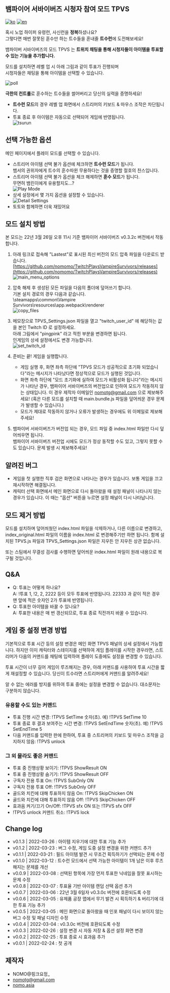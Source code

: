 ## 뱀파이어 서바이버즈 시청자 참여 모드 TPVS

[![ko](https://img.shields.io/badge/lang-ko--kr-green.svg)](https://github.com/nomomo/TwitchPlaysVampireSurvivors/blob/main/README.md)
[![en](https://img.shields.io/badge/lang-en-red.svg)](https://github.com/nomomo/TwitchPlaysVampireSurvivors/blob/main/README.en.md)

혹시 노업 하이퍼 유령런, 사신런을 **정복**하셨나요?<br />
그렇다면 매번 잘못된 훈수만 하는 트수들을 혼내줄 **트수런**에 도전해보세요!

뱀파이버 서바이버즈의 모드 TPVS 는 **트위치 채팅을 통해 시청자들이 아이템을 투표할 수 있는 기능을 추가합니다.**<br />

모드를 설치하면 레벨 업 시 아래 그림과 같이 투표가 진행되며<br />
시청자들은 채팅을 통해 아이템을 선택할 수 있습니다.

![poll](https://raw.githubusercontent.com/nomomo/TwitchPlaysVampireSurvivors/main/images/1_poll.png)

**극한의 컨트롤**로 훈수하는 트수들을 썰어버리고 당신의 실력을 증명하세요!

- **트수런 모드**의 경우 레벨 업 화면에서 스트리머의 키보드 & 마우스 조작은 차단됩니다.
- 투표 종료 후 아이템은 자동으로 선택되어 게임에 반영됩니다.<br />
![tsurun](https://raw.githubusercontent.com/nomomo/TwitchPlaysVampireSurvivors/main/images/2_tsr.png)

## 선택 가능한 옵션 

메인 페이지에서 플레이 모드를 선택할 수 있습니다.

- 스트리머 아이템 선택 불가 옵션에 체크하면 **트수런 모드**가 됩니다.<br />뱀서의 권위자에게 트수의 훈수따윈 무용하다는 것을 증명할 절호의 찬스입니다.
- 스트리머 아이템 선택 불가 옵션을 체크 해제하면 **훈수 모드**가 됩니다.<br />무면허 뱀린이에게 유용할지도...?<br />
![Play Mode](https://raw.githubusercontent.com/nomomo/TwitchPlaysVampireSurvivors/main/images/mode.png)
- 상세 설정에서 몇 가지 옵션을 설정할 수 있습니다.<br />
![Detail Settings](https://raw.githubusercontent.com/nomomo/TwitchPlaysVampireSurvivors/main/images/detailSettings.png)
- 토토와 함께하면 더욱 재밌어요

## 모드 설치 방법

본 모드는 22년 3월 26일 오후 11시 기준 뱀파이어 서바이버즈 v0.3.2c 버전에서 작동합니다.

1. 아래 링크로 접속해 "Lastest"로 표시된 최신 버전의 모드 압축 파일을 다운로드 받습니다.
[https://github.com/nomomo/TwitchPlaysVampireSurvivors/releases](https://github.com/nomomo/TwitchPlaysVampireSurvivors/releases)
![main_menu_options](https://raw.githubusercontent.com/nomomo/TwitchPlaysVampireSurvivors/main/images/5_download.png)

2. 압축 해제 후 생성된 모든 파일을 다음의 폴더에 덮어쓰기 합니다.<br />
기본 설치 경로의 경우 다음과 같습니다.<br />
\steamapps\common\Vampire Survivors\resources\app\.webpack\renderer<br />
![copy_files](https://raw.githubusercontent.com/nomomo/TwitchPlaysVampireSurvivors/main/images/6_install.png)

3. 메모장으로 TPVS_Settings.json 파일을 열고 "twitch_user_id" 에 해당하는 값을 본인 Twitch ID 로 설정하세요.<br />아래 그림에서 "pingpink" 라고 적힌 부분을 변경하면 됩니다.<br />인게임의 상세 설정에서도 변경 가능합니다.<br />
![set_twitch_id](https://raw.githubusercontent.com/nomomo/TwitchPlaysVampireSurvivors/main/images/3_settings.png)

4. 준비는 끝! 게임을 실행합니다.
    - 게임 실행 후, 화면 좌측 하단에 "TPVS 모드가 성공적으로 초기화 되었습니다"라는 메시지가 나타났다면 정상적으로 모드가 실행된 것입니다.
    - 화면 좌측 하단에 "모드 초기화에 실하여 모드가 비활성화 됩니다"라는 메시지가 나타난 경우, 뱀파이어 서바이버즈의 버전업으로 인하여 모드가 작동하지 않는 상태입니다. 이 경우 제작자 이메일인 nomotg@gmail.com 으로 제보해주세요! (혹은 다른 모드를 설치할 때 main.bundle.js 파일을 덮어씌운 경우 문제가 발생할 수 있습니다.)
    - 모드가 제대로 작동하지 않거나 오류가 발생하는 경우에도 위 이메일로 제보해주세요!

5. 뱀파이버 서바이버즈가 버전업 되는 경우, 모드 파일 중 index.html 파일만 다시 덮어씌우면 됩니다.<br />뱀파이어 서바이버즈 버전업 시에도 모드가 정상 동작할 수도 있고, 그렇지 못할 수도 있습니다. 문제 발생 시 제보해주세요!

## 알려진 버그

- 게임을 첫 실행한 직후 검은 화면으로 나타나는 경우가 있습니다. 보통 게임을 끄고 재시작하면 해결됩니다.
- 캐릭터 선택 화면에서 메인 화면으로 다시 돌아왔을 때 설정 패널이 나타나지 않는 경우가 있습니다. 이 때는 "옵션" 버튼을 누르면 설정 패널이 다시 나타납니다.

## 모드 제거 방법

모드를 설치하며 덮어씌웠던 index.html 파일을 삭제하거나, 다른 이름으로 변경하고, index_original.html 파일의 이름을 index.html 로 변경해주기만 하면 됩니다.
함께 설치된 TPVS.js 파일과 TPVS_Settings.json 파일은 지우든 안 지우든 상관 없습니다.

또는 스팀에서 무결성 검사를 수행하면 덮어씌운 index.html 파일이 원래 내용으로 복구될 것입니다.

## Q&A

- Q: 투표는 어떻게 하나요?<br />A: !투표 1, !2, 2, 2222 등이 모두 투표에 반영됩니다. 22333 과 같이 적은 경우 맨 앞에 적은 숫자인 2가 투표에 반영됩니다.
- Q: 투표한 아이템을 바꿀 수 있나요?<br />A: 투표한 내용은 매 번 갱신되므로, 투표 종료 직전까지 바꿀 수 있습니다.

## 게임 중 설정 변경 방법

기본적으로 투표 시간 등의 설정 변경은 메인 화면 TPVS 패널의 상세 설정에서 가능합니다. 하지만 이미 캐릭터와 스테이지를 선택하여 게임 플레이를 시작한 경우라면, 스트리머가 다음의 커맨드를 채팅에 입력하여 플레이 도중에도 설정을 변경할 수 있습니다.

투표 시간이 너무 길어 게임이 루즈해지는 경우, 아래 커맨드를 사용하여 투표 시간을 짧게 재설정할 수 있습니다. 당신이 트수라면 스트리머에게 커맨드를 알려주세요!

알 수 없는 에러를 방지를 위하여 투표 중에는 설정을 변경할 수 없습니다. 대소문자는 구분하지 않습니다.

### 유용할 수도 있는 커맨드

- 투표 진행 시간 변경: !TPVS SetTime 숫자(초). 예) !TPVS SetTime 10
- 투표 종료 후 결과 보여주는 시간 변경: !TPVS SetEndTime 숫자(초). 예) !TPVS SetEndTime 5
- 다음 커맨드를 입력한 판에 한하여, 투표 중 스트리머의 키보드 및 마우스 조작을 금지하지 않음: !TPVS unlock

### 그 외 몰라도 좋은 커맨드

- 투표 중 진행상황 보이기: !TPVS ShowResult ON
- 투표 중 진행상황 숨기기: !TPVS ShowResult OFF
- 구독자 전용 투표 On: !TPVS SubOnly ON
- 구독자 전용 투표 Off: !TPVS SubOnly OFF
- 골드와 치킨에 대해 투표하지 않음 On: !TPVS SkipChicken ON
- 골드와 치킨에 대해 투표하지 않음 Off: !TPVS SkipChicken OFF
- 효과음 켜기/끄기 On/Off: !TPVS sfx ON 또는 !TPVS sfx OFF
- !TPVS unlock 커맨드 취소: !TPVS lock

## Change log

- v0.1.3 | 2022-03-26 : 아이템 지우기에 대한 투표 기능 추가
- v0.1.2 | 2022-03-23 : 버그 수정, 게임 도중 설정 변경을 위한 커맨드 추가
- v0.1.1 | 2022-03-21 : 필드 아이템 발견 시 무조건 획득하기가 선택되는 문제 수정
- v0.1.0 | 2022-03-12 : 트수런 모드에서 선택 가능한 아이템이 1개 남은 이후 루즈해지는 문제를 개선
- v0.0.9 | 2022-03-08 : 선택된 항목에 가장 먼저 투표한 닉네임을 잘못 표시하는 문제 수정
- v0.0.8 | 2022-03-07 : 투표율 기반 아이템 랜덤 선택 옵션 추가
- v0.0.7 | 2022-03-06 : 22년 3월 6일자 v0.3.0c 버전에 호환되도록 수정
- v0.0.6 | 2022-03-05 : 유제품 공장 맵에서 무기 발견 시 획득하기 & 버리기에 대한 투표 기능 추가
- v0.0.5 | 2022-03-05 : 메인 화면으로 돌아왔을 때 인포 패널이 다시 보이지 않는 버그 수정 및 패널 디자인 수정
- v0.0.4 | 2022-03-04 : v0.3.0c 버전에 호환되도록 수정
- v0.0.3 | 2022-02-26 : 설정 변경 시 자동 저장 & 옵션 설정 화면 변경
- v0.0.2 | 2022-02-25 : 투표 종료 시 효과음 추가
- v0.0.1 | 2022-02-24 : 첫 공개

## 제작자

- NOMO@핑크요정_
- nomotg@gmail.com
- [nomo.asia](https://nomo.asia)
